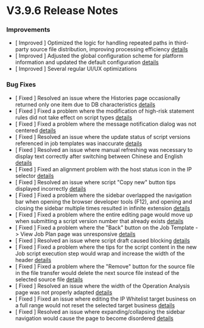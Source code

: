 # V3.9.6 Release Notes




### Improvements

- [ Improved ] Optimized the logic for handling repeated paths in third-party source file distribution, improving processing efficiency [details](http://github.com/TencentBlueKing/bk-job/issues/3112)
- [ Improved ] Adjusted the global configuration scheme for platform information and updated the default configuration [details](http://github.com/TencentBlueKing/bk-job/issues/3073)
- [ Improved ] Several regular UI/UX optimizations

### Bug Fixes

- [ Fixed ] Resolved an issue where the Histories page occasionally returned only one item due to DB characteristics [details](http://github.com/TencentBlueKing/bk-job/issues/3182)
- [ Fixed ] Fixed a problem where the modification of high-risk statement rules did not take effect on script types [details](http://github.com/TencentBlueKing/bk-job/issues/3060)
- [ Fixed ] Fixed a problem where the message notification dialog was not centered [details](http://github.com/TencentBlueKing/bk-job/issues/3154)
- [ Fixed ] Resolved an issue where the update status of script versions referenced in job templates was inaccurate [details](http://github.com/TencentBlueKing/bk-job/issues/3113)
- [ Fixed ] Resolved an issue where manual refreshing was necessary to display text correctly after switching between Chinese and English [details](http://github.com/TencentBlueKing/bk-job/issues/3146)
- [ Fixed ] Fixed an alignment problem with the host status icon in the IP selector [details](http://github.com/TencentBlueKing/bk-job/issues/3140)
- [ Fixed ] Resolved an issue where script "Copy new" button tips displayed incorrectly [details](http://github.com/TencentBlueKing/bk-job/issues/3142)
- [ Fixed ] Fixed a problem where the sidebar overlapped the navigation bar when opening the browser developer tools (F12), and opening and closing the sidebar multiple times resulted in infinite extension [details](http://github.com/TencentBlueKing/bk-job/issues/3111)
- [ Fixed ] Fixed a problem where the entire editing page would move up when submitting a script version number that already exists [details](http://github.com/TencentBlueKing/bk-job/issues/3109)
- [ Fixed ] Fixed a problem where the "Back" button on the Job Template -> View Job Plan page was unresponsive [details](http://github.com/TencentBlueKing/bk-job/issues/3108)
- [ Fixed ] Resolved an issue where script draft caused blocking [details](http://github.com/TencentBlueKing/bk-job/issues/3104)
- [ Fixed ] Fixed a problem where the tips for the script content in the new Job script execution step would wrap and increase the width of the header [details](http://github.com/TencentBlueKing/bk-job/issues/3103)
- [ Fixed ] Fixed a problem where the "Remove" button for the source file in the file transfer would delete the next source file instead of the selected source file [details](http://github.com/TencentBlueKing/bk-job/issues/3102)
- [ Fixed ] Resolved an issue where the width of the Operation Analysis page was not properly adapted [details](http://github.com/TencentBlueKing/bk-job/issues/3081)
- [ Fixed ] Fixed an issue where editing the IP Whitelist target business on a full range would not reset the selected target business [details](http://github.com/TencentBlueKing/bk-job/issues/3022)
- [ Fixed ] Resolved an issue where expanding/collapsing the sidebar navigation would cause the page to become disordered [details](http://github.com/TencentBlueKing/bk-job/issues/3021)